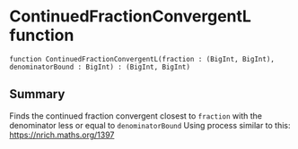 # ContinuedFractionConvergentL function

`function ContinuedFractionConvergentL(fraction : (BigInt, BigInt), denominatorBound : BigInt) : (BigInt, BigInt)`

## Summary
Finds the continued fraction convergent closest to `fraction`
with the denominator less or equal to `denominatorBound`
Using process similar to this: https://nrich.maths.org/1397
